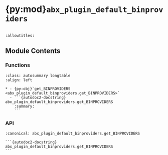 # {py:mod}`abx_plugin_default_binproviders`

```{py:module} abx_plugin_default_binproviders
```

```{autodoc2-docstring} abx_plugin_default_binproviders
:allowtitles:
```

## Module Contents

### Functions

````{list-table}
:class: autosummary longtable
:align: left

* - {py:obj}`get_BINPROVIDERS <abx_plugin_default_binproviders.get_BINPROVIDERS>`
  - ```{autodoc2-docstring} abx_plugin_default_binproviders.get_BINPROVIDERS
    :summary:
    ```
````

### API

````{py:function} get_BINPROVIDERS() -> typing.Dict[str, pydantic_pkgr.BinProvider]
:canonical: abx_plugin_default_binproviders.get_BINPROVIDERS

```{autodoc2-docstring} abx_plugin_default_binproviders.get_BINPROVIDERS
```
````
